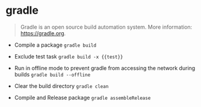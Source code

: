 # gradle
> Gradle is an open source build automation system.
> More information: <https://gradle.org>.

- Compile a package
`gradle build`

- Exclude test task
`gradle build -x {{test}}`

- Run in offline mode to prevent gradle from accessing the network during builds
`gradle build --offline`

- Clear the build directory
`gradle clean`

- Compile and Release package
`gradle assembleRelease`

